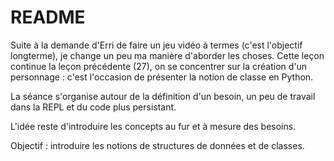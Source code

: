 # README

Suite à la demande d'Erri de faire un jeu vidéo à termes (c'est l'objectif longterme), je change un peu ma manière d'aborder les choses.
Cette leçon continue la leçon précédente (27), on se concentrer sur la création d'un personnage : c'est l'occasion de présenter la notion de classe en Python.

La séance s'organise autour de la définition d'un besoin, un peu de travail dans la REPL et du code plus persistant.

L'idée reste d'introduire les concepts au fur et à mesure des besoins.

Objectif : introduire les notions de structures de données et de classes.